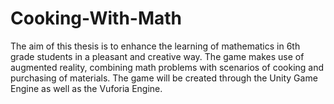 # Cooking-With-Math
The aim of this thesis is to enhance the learning of mathematics in 6th grade students in a pleasant and creative way. The game makes use of augmented reality, combining math problems with scenarios of cooking and purchasing of materials. The game will be created through the Unity Game Engine as well as the Vuforia Engine.
